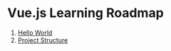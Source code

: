 # Vue.js Learning Roadmap

1. [Hello World](https://github.com/saad6742988/VUE/tree/36291704228c2ec76930769c7b089c33d010f4f0/hello-world)
1. [Project Structure](https://github.com/saad6742988/VUE/tree/36291704228c2ec76930769c7b089c33d010f4f0/File%20Structure)